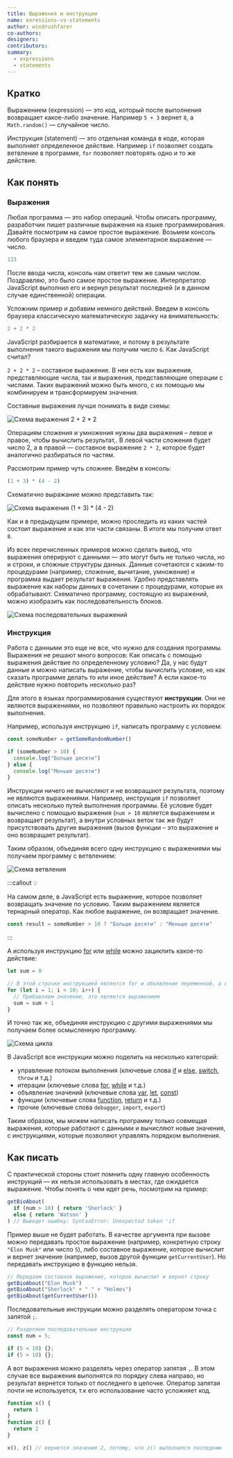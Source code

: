 ```yaml
---
title: Выражения и инструкции
name: exressions-vs-statements
author: windrushfarer
co-authors:
designers:
contributors:
summary:
  - expressions
  - statements
---
```


## Кратко

Выражением (expression) — это код, который после выполнения возвращает какое-либо значение. Например `5 + 3` вернет `8`, а `Math.random()` — случайное число.

Инструкция (statement) — это отдельная команда в коде, которая выполняет определенное действие. Например `if` позволяет создать ветвление в программе, `for` позволяет повторять одно и то же действие.

## Как понять

### Выражения

Любая программа — это набор операций. Чтобы описать программу, разработчик пишет различные выражения на языке программирования. Давайте посмотрим на самое простое выражение. Возьмем консоль любого браузера и введем туда самое элементарное выражение — число.

```js
123
```

После ввода числа, консоль нам ответит тем же самым числом. Поздравляю, это было самое простое выражение. Интерпретатор JavaScript выполнил его и вернул результат последней (и в данном случае единственной) операции.

Усложним пример и добавим немного действий. Введем в консоль браузера классическую математическую задачку на внимательность:

```js
2 + 2 * 2
```

JavaScript разбирается в математике, и потому в результате выполнения такого выражения мы получим число `6`. Как JavaScript считал?

`2 + 2 * 2` – составное выражение. В неи есть как выражения, представляющие числа, так и выражения, представляющие операции с числами. Таких выражений можно быть много, с их помощью мы комбинируем и трансформируем значения.

Составные выражения лучше понимать в виде схемы:

![Схема выражения 2 + 2 * 2](/assets/images/posts/js/expressions-vs-statements/expression-tree-2.png)

Операциям сложения и умножения нужны два выражения – левое и правое, чтобы вычислить результат,. В левой части сложения будет число 2, а в правой — составное выражение `2 * 2`, которое будет аналогично разбираться по частям.

Рассмотрим пример чуть сложнее. Введём в консоль:

<!-- чтобы не выставлял ; спереди -->
<!-- prettier-ignore  -->
```js
(1 + 3) * (4 - 2)
```

Схематично выражание можно представить так:

![Схема выражения (1 + 3) * (4 - 2)](/assets/images/posts/js/expressions-vs-statements/expressions-tree-last.png)

Как и в предыдущем примере, можно проследить из каких частей состоит выражение и как эти части связаны. В итоге мы получим ответ `8`.

Из всех перечисленных примеров можно сделать вывод, что выражения оперируют с данными — это могут быть не только числа, но и строки, и сложные структуры данных. Данные сочетаются с каким-то процедурами (например, сложение, вычитание, умножение) и программа выдает результат выражения. Удобно представлять выражение как наборы данных в сочетании с процедурами, которые их обрабатывают. Схематично программу, состоящую из выражений, можно изобразить как последовательность блоков.

![Схема последовательных выражений](/assets/images/posts/js/expressions-vs-statements/expressions.png)

### Инструкция

Работа с данными это еще не все, что нужно для создания программы. Выражения не решают много вопросов: Как описать с помощью выражения действие по определенному условию? Да, у нас будут данные и можно написать выражение, чтобы вычислить условие, но как сказать программе делать то или иное действие? А если какое-то действие нужно повторить несколько раз?

Для этого в языках программирования существуют **инструкции**. Они не являются выражениями, но позволяют правильно настроить их порядок выполнения.

Например, используя инструкцию `if`, написать программу с условием:

```js
const someNumber = getSomeRandomNumber()

if (someNumber > 10) {
  console.log("Больше десяти")
} else {
  console.log("Меньше десяти")
}
```

Инструкции ничего не вычисляют и не возвращают результата, поэтому не являются выражениями. Например, инструкция `if` позволяет описать несколько путей выполнения программы. Её условие будет вычислено с помощью выражения (`num > 10` является выражением и возвращает результат), а внутри условных веток так же будут присутствовать другие выражения (вызов функции – это выражение и оно возвращает результат).

Таким образом, объединяя всего одну инструкцию с выражениями мы получаем программу с ветвлением:

![Схема ветвления](/assets/images/posts/js/expressions-vs-statements/if-statement-block.png)

:::callout 💡

На самом деле, в JavaScript есть выражение, которое позволяет возвращать значение по условию. Таким выражением является тернарный оператор. Как любое выражение, он возвращает значение.

```js
const result = someNumber > 10 ? "Больше десяти" : "Меньше десяти"
```

:::

А используя инструкцию [for](/js/doka/for) или [while](/js/doka/while) можно зациклить какое-то действие:

```js
let sum = 0

// В этой строчке инструкцией является for и объявление переменной, а все остальное — выражения
for (let i = 1; i < 10; i++) {
  // Прибавляем значение, это является выражением
  sum = sum + 1
}
```

И точно так же, объединяя инструкцию с другими выражениями мы получаем более осмысленную программу.

![Схема цикла](/assets/images/posts/js/expressions-vs-statements/loop-statement.png)

В JavaScript все инструкции можно поделить на несколько категорий:

- управление потоком выполнения (ключевые слова [if](/js/doka/if-else) и [else](/js/doka/if-else), [switch](/js/doka/switch), `throw` и т.д.)
- итерации (ключевые слова [for](/js/doka/for), [while](/js/doka/while) и т.д.)
- объявление значений (ключевые слова [var](/js/doka/var-let), [let](/js/doka/var-let), [const](/js/doka/const))
- функции (ключевые слова [function](/js/doka/function), [return](/js/doka/return) и т.д.)
- прочие (ключевые слова `debugger`, `import`, `export`)

Таким образом, мы можем написать программу только совмещая выражения, которые работают с данными и вычисляют новые значения, с инструкциями, которые позволяют управлять порядком выполнения.

## Как писать

С практической стороны стоит помнить одну главную особенность инструкций — их нельзя использовать в местах, где ожидается выражение. Чтобы понять о чем идет речь, посмотрим на пример:

```js
getBioAbout(
  if (num > 10) { return 'Sherlock' }
  else { return 'Watson' }
) // Выведет ошибку: SyntaxError: Unexpected token 'if
```

Пример выше не будет работать. В качестве аргумента при вызове можно передавать простое выражение (например, конкретную строку `"Elon Musk"` или число `5`), либо составное выражение, которое вычислит и вернет значение (например, вызов другой функции `getCurrentUser`). Но передавать инструкцию в функцию нельзя.

```js
// Передаем составное выражение, которое вычислит и вернет строку
getBioAbout("Elon Musk")
getBioAbout("Sherlock" + " " + "Holmes")
getBioAbout(getCurrentUser())
```

Последовательные инструкции можно разделять оператором точка с запятой `;`.

<!-- prettier-ignore -->
```js
// Разделяем последовательные инструкции
const num = 5;

if (5 < 10) {};
if (5 > 10) {};
```

А вот выражения можно разделять через оператор запятая `,`. В этом случае все выражения выполнятся по порядку слева направо, но результат вернется только от последнего в цепочке. Оператор запятая почти не используется, т.к его использование часто усложняет код.

```js
function x() {
  return 1
}
function z() {
  return 2
}

x(), z() // вернется значение 2, потому, что z() выполнился последним
```
